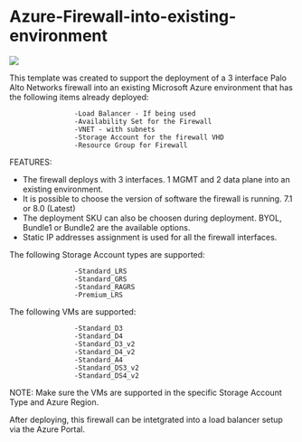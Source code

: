 # Azure-Firewall-into-existing-environment

[<img src="http://azuredeploy.net/deploybutton.png"/>](https://portal.azure.com/#create/Microsoft.Template/uri/https%3A%2F%2Fraw.githubusercontent.com%2Fkblackstone%2FPaloAltoNetworks%2Fmaster%2FAzure-1FW-3-interfaces-existing-environment%2FAzureDeploy.json)

This template was created to support the deployment of a 3 interface Palo Alto Networks firewall into an existing Microsoft Azure environment that has the following items already deployed:

                    -Load Balancer - If being used
                    -Availability Set for the Firewall
                    -VNET - with subnets
                    -Storage Account for the firewall VHD
                    -Resource Group for Firewall
            

FEATURES:
- The firewall deploys with 3 interfaces.  1 MGMT and 2 data plane into an existing environment.
- It is possible to choose the version of software the firewall is running. 7.1 or 8.0 (Latest)
- The deployment SKU can also be choosen during deployment.  BYOL, Bundle1 or Bundle2 are the available options.
- Static IP addresses assignment is used for all the firewall interfaces.


The following Storage Account types are supported:

                    -Standard_LRS
                    -Standard_GRS
                    -Standard_RAGRS
                    -Premium_LRS
                    
The following VMs are supported:

                    -Standard_D3
                    -Standard_D4
                    -Standard_D3_v2
                    -Standard_D4_v2
                    -Standard_A4
                    -Standard_DS3_v2
                    -Standard_DS4_v2
        
NOTE: Make sure the VMs are supported in the specific Storage Account Type and Azure Region.

After deploying, this firewall can be intetgrated into a load balancer setup via the Azure Portal.
